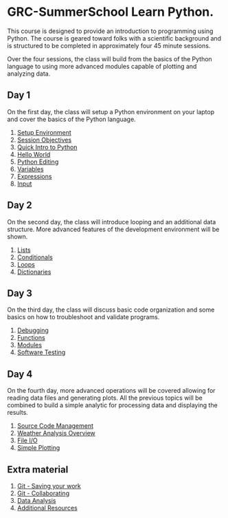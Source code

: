 # GRC-SummerSchool Learn Python.

This course is designed to provide an introduction to programming using Python. The 
course is geared toward folks with a scientific background and is structured to be 
completed in approximately four 45 minute sessions.

Over the four sessions, the class will build from the basics of the Python
language to using more advanced modules capable of plotting and analyzing 
data.

## Day 1

On the first day, the class will setup a Python environment on your laptop
and cover the basics of the Python language.

1. [Setup Environment](Day1/Setup.md)
2. [Session Objectives](Day1/SessionObjectives.md)
3. [Quick Intro to Python](Day1/PythonIntro.md)
4. [Hello World](Day1/HelloWorld.md)
5. [Python Editing](Day1/PythonEditing.md)
6. [Variables](Day1/Variables.md)
6. [Expressions](Day1/Expressions.md)
7. [Input](Day1/Input.md)

## Day 2

On the second day, the class will introduce looping and an additional data 
structure. More advanced features of the development environment will be shown.

1. [Lists](Day2/Lists.md)
2. [Conditionals](Day2/Conditionals.md)
3. [Loops](Day2/Loops.md)
4. [Dictionaries](Day2/Dictionaries.md)

## Day 3

On the third day, the class will discuss basic code organization and some basics on how to troubleshoot and validate programs.

1. [Debugging](Day3/Debugging.md)
2. [Functions](Day3/Functions.md)
3. [Modules](Day3/Modules.md)
4. [Software Testing](Day3/Testing.md)

## Day 4

On the fourth day, more advanced operations will be covered allowing for reading 
data files and generating plots. All the previous topics will be combined to build a simple 
analytic for processing data and displaying the results.

1. [Source Code Management](Day4/GitOverview.md)
2. [Weather Analysis Overview](Day4/WeatherAnalysisOverview.md)
3. [File I/O](Day4/CSVFiles.md)
4. [Simple Plotting](Day4/SimplePlotting.md)

## Extra material
1. [Git - Saving your work](Extra/GitChanges.md)
2. [Git - Collaborating](Extra/GitBranch.md)
3. [Data Analysis](Extra/DataAnalysis.md)
4. [Additional Resources](AdditionalResources.md)
